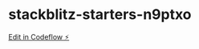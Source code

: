 # stackblitz-starters-n9ptxo

[Edit in Codeflow ⚡️](https://stackblitz.com/~/github.com/ErlanShen/stackblitz-starters-n9ptxo)